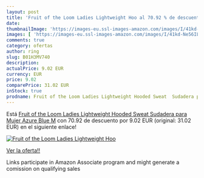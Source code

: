 ```yaml
---
layout: post
title: 'Fruit of the Loom Ladies Lightweight Hoo al 70.92 % de descuento'
date: 
thumbnailImage: 'https://images-eu.ssl-images-amazon.com/images/I/41kd-Ne56IL._SL200_.jpg'
images: [ 'https://images-eu.ssl-images-amazon.com/images/I/41kd-Ne56IL._SL200_.jpg' ]
comments: true
category: ofertas
author: ring
slug: B01H3MV740
description:
actualPrice: 9.02 EUR
currency: EUR
price: 9.02
comparePrice: 31.02 EUR
inStock: true
prodname: Fruit of the Loom Ladies Lightweight Hooded Sweat  Sudadera para Mujer  Azure Blue  M
---
```


Está [Fruit of the Loom Ladies Lightweight Hooded Sweat  Sudadera para Mujer  Azure Blue  M](https://www.amazon.es/dp/B01H3MV740/?tag=tolees-21) con 70.92 de descuento por 9.02 EUR (original: 31.02 EUR) en el siguiente enlace!

[![Fruit of the Loom Ladies Lightweight Hoo](https://images-eu.ssl-images-amazon.com/images/I/41kd-Ne56IL._SL200_.jpg)](https://www.amazon.es/dp/B01H3MV740/?tag=tolees-21)

[Ver la oferta!!](https://www.amazon.es/dp/B01H3MV740/?tag=tolees-21)

Links participate in Amazon Associate program and might generate a comission on qualifying sales


